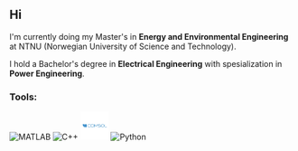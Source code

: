 ## Hi

I'm currently doing my Master's in **Energy and Environmental Engineering** at NTNU (Norwegian University of Science and Technology).

I hold a Bachelor's degree in **Electrical Engineering** with spesialization in **Power Engineering**.

### Tools:

<p>
  <img src="https://cdn.jsdelivr.net/gh/devicons/devicon/icons/matlab/matlab-original.svg" alt="MATLAB" width="50" height="50"/> 
  <img src="https://cdn.jsdelivr.net/gh/devicons/devicon/icons/cplusplus/cplusplus-original.svg" alt="C++" width="50" height="50"/> 
  <img src="comsol3123.logowik.com.webp" alt="COMSOL" width="50" height="50"/>
  <img src="https://cdn.jsdelivr.net/gh/devicons/devicon/icons/python/python-original.svg" alt="Python" width="50" height="50"/>
</p>
